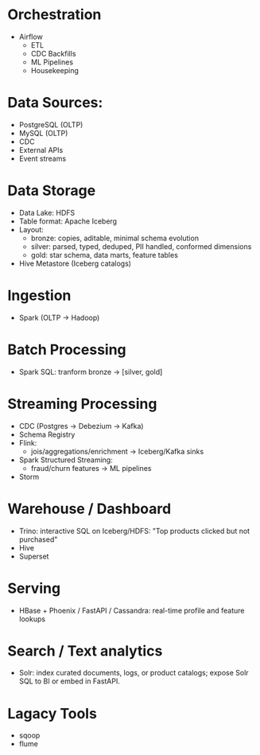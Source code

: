 # Orchestration
- Airflow
    - ETL
    - CDC Backfills
    - ML Pipelines
    - Housekeeping

# Data Sources:
- PostgreSQL (OLTP)
- MySQL (OLTP)
- CDC
- External APIs
- Event streams

# Data Storage
- Data Lake: HDFS
- Table format: Apache Iceberg
- Layout:
    - bronze: copies, aditable, minimal schema evolution
    - silver: parsed, typed, deduped, PII handled, conformed dimensions
    - gold: star schema, data marts, feature tables
- Hive Metastore (Iceberg catalogs)

# Ingestion
- Spark (OLTP -> Hadoop)

# Batch Processing
- Spark SQL: tranform bronze -> [silver, gold]

# Streaming Processing
- CDC (Postgres -> Debezium -> Kafka)
- Schema Registry
- Flink:
    - jois/aggregations/enrichment -> Iceberg/Kafka sinks
- Spark Structured Streaming:
    - fraud/churn features -> ML pipelines
- Storm

# Warehouse / Dashboard
- Trino: interactive SQL on Iceberg/HDFS: "Top products clicked but not purchased"
- Hive
- Superset

# Serving
- HBase + Phoenix / FastAPI / Cassandra: real-time profile and feature lookups

# Search / Text analytics
- Solr: index curated documents, logs, or product catalogs; expose Solr SQL to BI or embed in FastAPI.

<!-- ### Analytics / ML
- Notebooks (Jupyter) on Spark or Pandas. → exploratory data analysis and ML training.
- Spark MLlib + Python (scikit-learn, XGBoost, LightGBM) on curated Iceberg tables. (churn prediction, fraud detection.)
- MLflow for experiment tracking & model registry (nice add).

### Ops / Governance
- Apache Ranger (authz), Apache Atlas (lineage), OpenLineage → Airflow.
- Prometheus + Grafana for metrics.
- Hue (nice SQL UI).
- Ambari: optional—use for cluster-management practice; not essential today. => Ansible + Prometheus/Grafana -->

# Lagacy Tools
- sqoop
- flume
